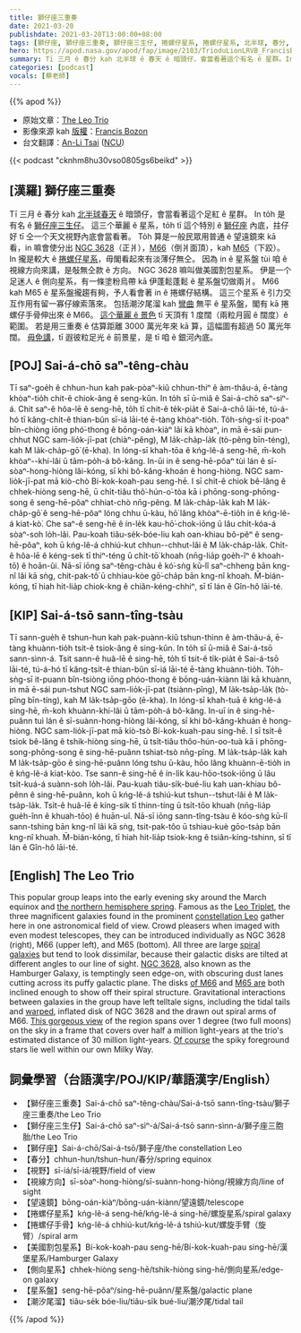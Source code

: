 ```yaml
---
title: 獅仔座三重奏
date: 2021-03-20
publishdate: 2021-03-20T13:00:00+08:00
tags: [獅仔座, 獅仔座三重奏, 獅仔座三生仔, 捲螺仔星系, 捲螺仔星系, 北半球, 春分, NGC 3628, M66, M65, 側向星系, 潮汐尾溜, 星系盤, 塗粉烏帶]
hero: https://apod.nasa.gov/apod/fap/image/2103/TrioduLionLRVB_FrancisBozon1024.jpg
summary: Tī 三月 ê 春分 kah 北半球 ê 春天 ê 暗頭仔，會當看著這个有名 ê 星群。In to̍h 是有名 ê 獅仔座三生仔。這三个華麗 ê 星系，to̍h tī 有名 ê 獅仔座內底，拄仔好 tī 仝一个天文視野內底會當看著。
categories: [podcast]
vocals: [蔡老師]
---
```


{{% apod %}}

- 原始文章：[The Leo Trio](https://apod.nasa.gov/apod/ap210320.html)
- 影像來源 kah [版權][Copyright]：[Francis Bozon][Francis Bozon]
- 台文翻譯：[An-Li Tsai](mailto:thianbun.taigi@gmail.com) ([NCU](https://www.astro.ncu.edu.tw))

{{< podcast "cknhm8hu30vso0805gs6beikd" >}}

## [漢羅] 獅仔座三重奏

Tī 三月 ê 春分 kah [北半球春天][the northern hemisphere spring] ê 暗頭仔，會當看著這个足紅 ê 星群。
In to̍h 是有名 ê [獅仔座三生仔][Leo Triplet]。
這三个華麗 ê 星系，to̍h tī 這个特別 ê [獅仔座][constellation Leo] 內底，拄仔好 tī 仝一个天文視野內底會當看著。
To̍h 算是一般民眾用普通 ê 望遠鏡來 kā 看，in 嘛會使分出 [NGC 3628][NGC 3628]（正爿），[M66][of M66]（倒爿面頂），kah [M65][M65 are]（下跤）。
In 攏是較大 ê [捲螺仔星系][spiral galaxies]，毋閣看起來有淡薄仔無仝。
因為 in ê 星系盤 tùi 咱 ê 視線方向來講，是敧無仝款 ê 方向。
NGC 3628 嘛叫做美國割包星系。
伊是一个足迷人 ê 側向星系，有一條塗粉烏帶 kā 伊蓬鬆蓬鬆 ê 星系盤切做兩爿。
M66 kah M65 ê 星系盤攏趨有夠，予人看會著 in ê 捲螺仔結構。
這三个星系 ê 引力交互作用有留一寡仔線索落來。
包括潮汐尾溜 kah [彎曲][warped] 無平 ê 星系盤，閣有 kā 捲螺仔手骨伸出來 ê M66。
[這个華麗 ê 景色][This gorgeous view] tī 天頂有 1 度闊（兩粒月圓 ê 闊度）ê 範圍。
若是用三重奏 ê 估算距離 3000 萬光年來 kā 算，這幅圖有超過 50 萬光年闊。
[毋免講][Of course]，tī 遐彼粒足光 ê 前景星，是 tī 咱 ê 銀河內底。

## [POJ] Sai-á-chō saⁿ-têng-chàu

Tī saⁿ-goe̍h ê chhun-hun kah pak-pòaⁿ-kiû chhun-thiⁿ ê àm-thâu-á, ē-tàng khòaⁿ-tio̍h chit-ê chiok-âng ê seng-kûn.
In to̍h sī ū-miâ ê Sai-á-chō saⁿ-sìⁿ-á.
Chit saⁿ-ê hôa-lē ê seng-hē, to̍h tī chit-ê te̍k-pia̍t ê Sai-á-chō lāi-té, tú-á-hó tī kâng-chi̍t-ê thian-bûn sī-iá lāi-té ē-tàng khòaⁿ-tio̍h.
To̍h-sǹg-sī it-poaⁿ bîn-chiòng iōng phó͘-thong ê bōng-oán-kiàⁿ lâi kā khòaⁿ, in mā ē-sái pun-chhut NGC sam-lio̍k-jī-pat (chiàⁿ-pêng), M la̍k-cha̍p-la̍k (tò-pêng bīn-téng), kah M la̍k-cha̍p-gō͘ (ē-kha).
In lóng-sī khah-tōa ê kńg-lê-á seng-hē, m̄-koh khòaⁿ--khí-lâi ū tām-po̍h-á bô-kâng.
In-ūi in ê seng-hē-pôaⁿ tùi lán ê sī-sòaⁿ-hong-hiòng lâi-kóng, sī khi bô-kâng-khoán ê hong-hiòng.
NGC sam-lio̍k-jī-pat mā kiò-chò Bí-kok-koah-pau seng-hē.
I sī chi̍t-ê chiok bê-lâng ê chhek-hiòng seng-hē, ū chi̍t-tiâu thô͘-hún-o͘-tòa kā i phōng-song-phōng-song ê seng-hē-pôaⁿ chhiat-chò nn̄g-pêng.
M la̍k-cha̍p-la̍k kah M la̍k-cha̍p-gō͘ ê seng-hē-pôaⁿ lóng chhu ū-kàu, hō͘ lâng khòaⁿ-ē-tio̍h in ê kńg-lê-á kiat-kò͘.
Che saⁿ-ê seng-hē ê ín-le̍k kau-hō͘-chok-iōng ū lâu chi̍t-kóa-á sòaⁿ-soh lo̍h-lâi.
Pau-koah tiâu-se̍k-bóe-liu kah oan-khiau bô-pêⁿ ê seng-hē-pôaⁿ, koh ū kńg-lê-á chhiú-kut chhun--chhut-lâi ê M la̍k-cha̍p-la̍k.
Chi̍t-ê hôa-lē ê kéng-sek tī thiⁿ-téng ū chi̍t-tō͘ khoah (nn̄g-lia̍p goe̍h-îⁿ ê khoah-tō͘) ê hoān-ûi.
Nā-sī iōng saⁿ-têng-chàu ê kó͘-sǹg kū-lî saⁿ-chheng bān kng-nî lâi kā sǹg, chit-pak-tô͘ ū chhiau-kòe gō͘-cha̍p bān kng-nî khoah.
M̄-bián-kóng, tī hiah hit-lia̍p chiok-kng ê chiân-kéng-chhiⁿ, sī tī lán ê Gîn-hô lāi-té.

## [KIP] Sai-á-tsō sann-tîng-tsàu

Tī sann-gue̍h ê tshun-hun kah pak-puànn-kiû tshun-thinn ê àm-thâu-á, ē-tàng khuànn-tio̍h tsit-ê tsiok-âng ê sing-kûn.
In to̍h sī ū-miâ ê Sai-á-tsō sann-sìnn-á.
Tsit sann-ê huâ-lē ê sing-hē, to̍h tī tsit-ê ti̍k-pia̍t ê Sai-á-tsō lāi-té, tú-á-hó tī kâng-tsi̍t-ê thian-bûn sī-iá lāi-té ē-tàng khuànn-tio̍h.
To̍h-sǹg-sī it-puann bîn-tsiòng iōng phóo-thong ê bōng-uán-kiànn lâi kā khuànn, in mā ē-sái pun-tshut NGC sam-lio̍k-jī-pat (tsiànn-pîng), M la̍k-tsa̍p-la̍k (tò-pîng bīn-tíng), kah M la̍k-tsa̍p-gōo (ē-kha).
In lóng-sī khah-tuā ê kńg-lê-á sing-hē, m̄-koh khuànn-khí-lâi ū tām-po̍h-á bô-kâng.
In-uī in ê sing-hē-puânn tuì lán ê sī-suànn-hong-hiòng lâi-kóng, sī khi bô-kâng-khuán ê hong-hiòng.
NGC sam-lio̍k-jī-pat mā kiò-tsò Bí-kok-kuah-pau sing-hē.
I sī tsi̍t-ê tsiok bê-lâng ê tshik-hiòng sing-hē, ū tsi̍t-tiâu thôo-hún-oo-tuà kā i phōng-song-phōng-song ê sing-hē-puânn tshiat-tsò nn̄g-pîng.
M la̍k-tsa̍p-la̍k kah M la̍k-tsa̍p-gōo ê sing-hē-puânn lóng tshu ū-kàu, hōo lâng khuànn-ē-tio̍h in ê kńg-lê-á kiat-kòo.
Tse sann-ê sing-hē ê ín-li̍k kau-hōo-tsok-iōng ū lâu tsi̍t-kuá-á suànn-soh lo̍h-lâi.
Pau-kuah tiâu-si̍k-bué-liu kah uan-khiau bô-pênn ê sing-hē-puânn, koh ū kńg-lê-á tshiú-kut tshun--tshut-lâi ê M la̍k-tsa̍p-la̍k.
Tsi̍t-ê huâ-lē ê kíng-sik tī thinn-tíng ū tsi̍t-tōo khuah (nn̄g-lia̍p gue̍h-înn ê khuah-tōo) ê huān-uî.
Nā-sī iōng sann-tîng-tsàu ê kóo-sǹg kū-lî sann-tshing bān kng-nî lâi kā sǹg, tsit-pak-tôo ū tshiau-kuè gōo-tsa̍p bān kng-nî khuah.
M̄-bián-kóng, tī hiah hit-lia̍p tsiok-kng ê tsiân-kíng-tshinn, sī tī lán ê Gîn-hô lāi-té.


## [English] The Leo Trio

This popular group leaps into the early evening sky around the March equinox and [the northern hemisphere spring][the northern hemisphere spring]. Famous as the [Leo Triplet][Leo Triplet], the three magnificent galaxies found in the prominent [constellation Leo][constellation Leo] gather here in one astronomical field of view. Crowd pleasers when imaged with even modest telescopes, they can be introduced individually as NGC 3628 (right), M66 (upper left), and M65 (bottom). All three are large [spiral galaxies][spiral galaxies] but tend to look dissimilar, because their galactic disks are tilted at different angles to our line of sight. [NGC 3628][NGC 3628], also known as the Hamburger Galaxy, is temptingly seen edge-on, with obscuring dust lanes cutting across its puffy galactic plane. The disks [of M66][of M66] and [M65 are] both inclined enough to show off their spiral structure. Gravitational interactions between galaxies in the group have left telltale signs, including the tidal tails and [warped][warped], inflated disk of NGC 3628 and the drawn out spiral arms of M66. [This gorgeous view][This gorgeous view] of the region spans over 1 degree (two full moons) on the sky in a frame that covers over half a million light-years at the trio's estimated distance of 30 million light-years. [Of course][Of course] the spiky foreground stars lie well within our own Milky Way.

## 詞彙學習（台語漢字/POJ/KIP/華語漢字/English）

- 【獅仔座三重奏】Sai-á-chō saⁿ-têng-chàu/Sai-á-tsō sann-tîng-tsàu/獅子座三重奏/the Leo Trio
- 【獅仔座三生仔】Sai-á-chō saⁿ-sìⁿ-á/Sai-á-tsō sann-sìnn-á/獅子座三胞胎/the Leo Trio
- 【獅仔座】Sai-á-chō/Sai-á-tsō/獅子座/the constellation Leo
- 【春分】chhun-hun/tshun-hun/春分/spring equinox
- 【視野】sī-iá/sī-iá/視野/field of view
- 【視線方向】sī-sòaⁿ-hong-hiòng/sī-suànn-hong-hiòng/視線方向/line of sight
- 【望遠鏡】bōng-oán-kiàⁿ/bōng-uán-kiànn/望遠鏡/telescope
- 【捲螺仔星系】kńg-lê-á seng-hē/kńg-lê-á sing-hē/螺旋星系/spiral galaxy
- 【捲螺仔手骨】kńg-lê-á chhiú-kut/kńg-lê-á tshiú-kut/螺旋手臂（旋臂）/spiral arm
- 【美國割包星系】Bí-kok-koah-pau seng-hē/Bí-kok-kuah-pau sing-hē/漢堡星系/Hamburger Galaxy
- 【側向星系】chhek-hiòng seng-hē/tshik-hiòng sing-hē/側向星系/edge-on galaxy
- 【星系盤】seng-hē-pôaⁿ/sing-hē-puânn/星系盤/galactic plane
- 【潮汐尾溜】tiâu-se̍k bóe-liu/tiâu-si̍k bué-liu/潮汐尾/tidal tail


{{% /apod %}}

[Copyright]: https://apod.nasa.gov/apod/fap/lib/about_apod.html#srapply
[Francis Bozon]: https://www.astrobin.com/ipn1ly/?nc=user
[the northern hemisphere spring]: https://earthsky.org/astronomy-essentials/everything-you-need-to-know-vernal-or-spring-equinox
[Leo Triplet]: http://messier.seds.org/more/m066gr.html
[constellation Leo]: https://earthsky.org/astronomy-essentials/leo-heres-your-constellation
[spiral galaxies]: http://cass.ucsd.edu/archive/public/tutorial/Galaxies.html
[NGC 3628]: https://apod.nasa.gov/apod/ap140508.html
[of M66]: http://heritage.stsci.edu/2010/02/caption.html
[M65 are]: http://www.spacetelescope.org/images/potw1352a/
[warped]: http://heritage.stsci.edu/2001/23/caption.html
[This gorgeous view]: https://www.astrobin.com/ipn1ly/?nc=user
[Of course]: https://en.wikipedia.org/wiki/Diffraction_spike
